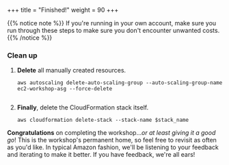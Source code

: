 +++
title = "Finished!"
weight = 90
+++

{{% notice note %}}
If you're running in your own account, make sure you run through these steps to make sure you don't encounter unwanted costs.
{{% /notice %}}

### Clean up

1. **Delete** all manually created resources.

	```
	aws autoscaling delete-auto-scaling-group --auto-scaling-group-name ec2-workshop-asg --force-delete
		
	```    

2. **Finally**, delete the CloudFormation stack itself.
	
	```
	aws cloudformation delete-stack --stack-name $stack_name
	```    

**Congratulations** on completing the workshop...*or at least giving it a good go*!  This is the workshop's permanent home, so feel free to revisit as often as you'd like.  In typical Amazon fashion, we'll be listening to your feedback and iterating to make it better.  If you have feedback, we're all ears!
